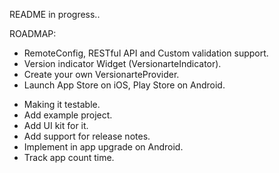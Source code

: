 README in progress..

ROADMAP:
+ RemoteConfig, RESTful API and Custom validation support.
+ Version indicator Widget (VersionarteIndicator).
+ Create your own VersionarteProvider.
+ Launch App Store on iOS, Play Store on Android.
- Making it testable.
- Add example project.
- Add UI kit for it.
- Add support for release notes.
- Implement in app upgrade on Android.
- Track app count time.